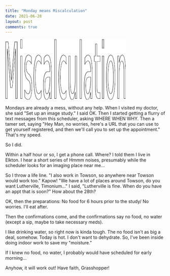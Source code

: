 ```yaml
---
title: "Monday means Miscalculation"
date: 2021-06-28
layout: post
comments: true
---
```


 <img src="/images/miscalculation.png" alt="Graphic with the word Miscalculation">


Mondays are already a mess, without any help. When I visited my doctor, she said "Set up an image study." I said OK. Then I started getting a flurry of text messages from this scheduler, asking WHERE WHEN WHY. Then a tamer set, saying "Hey Man, no worries, here's a URL that you can use to get yourself registered, and then we'll call you to set up the appointment." That's my speed.

So I did.

Within a half hour or so, I get a phone call. Where? I told them I live in Elkton. I hear a short series of Hmmm noises, presumably while the scheduler looks for an imaging place near me...

So I throw a life line. "I also work in Towson, so anywhere near Towson would work too." Kapow! "We have a lot of places around Towson, do you want Lutherville, Timonium..." I said, "Lutherville is fine. When do you have an appt that is soon?"  How about the 28th?

OK, then the preparations: No food for 6 hours prior to the study/ No worries. I'll eat after.

Then the confirmations come, and the confirmations say no food, no water (except a sip, maybe to take necessary meds).

I like drinking water, so right now is kinda tough. The no food isn't as big a deal, somehow. Today is hot. I don't want to dehydrate. So, I've been inside doing indoor work to save my "moisture."

If I knew no food, no water, I probably would have scheduled for early morning...

Anyhow, it will work out! Have faith, Grasshopper!
